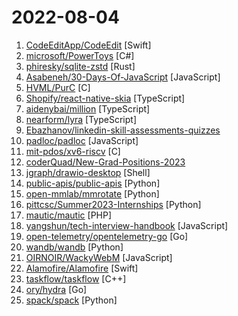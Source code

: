 # 2022-08-04

1. [CodeEditApp/CodeEdit](https://github.com/CodeEditApp/CodeEdit "CodeEdit App for macOS – Elevate your code editing experience. Open source, free forever.") [Swift]
2. [microsoft/PowerToys](https://github.com/microsoft/PowerToys "Windows system utilities to maximize productivity") [C#]
3. [phiresky/sqlite-zstd](https://github.com/phiresky/sqlite-zstd "Transparent dictionary-based row-level compression for SQLite") [Rust]
4. [Asabeneh/30-Days-Of-JavaScript](https://github.com/Asabeneh/30-Days-Of-JavaScript "30 days of JavaScript programming challenge is a step-by-step guide to learn JavaScript programming language in 30 days. This challenge may take more than 100 days, please just follow your own pace.") [JavaScript]
5. [HVML/PurC](https://github.com/HVML/PurC "The prime HVML interpreter for C Language.") [C]
6. [Shopify/react-native-skia](https://github.com/Shopify/react-native-skia "High-performance React Native Graphics using Skia") [TypeScript]
7. [aidenybai/million](https://github.com/aidenybai/million "Virtual DOM into the future! ✨🦁🚀✨") [TypeScript]
8. [nearform/lyra](https://github.com/nearform/lyra "🌌 Fast, in-memory, typo-tolerant, full-text search engine written in TypeScript.") [TypeScript]
9. [Ebazhanov/linkedin-skill-assessments-quizzes](https://github.com/Ebazhanov/linkedin-skill-assessments-quizzes "Full reference of LinkedIn answers 2022 for skill assessments (aws-lambda, rest-api, javascript, react, git, html, jquery, mongodb, java, Go, python, machine-learning, power-point) linkedin excel test lösungen, linkedin machine learning test LinkedIn test questions and answers") 
10. [padloc/padloc](https://github.com/padloc/padloc "A modern, open source password manager for individuals and teams.") [JavaScript]
11. [mit-pdos/xv6-riscv](https://github.com/mit-pdos/xv6-riscv "Xv6 for RISC-V") [C]
12. [coderQuad/New-Grad-Positions-2023](https://github.com/coderQuad/New-Grad-Positions-2023 "A collection of New Grad full time roles in SWE, Quant, and PM.") 
13. [jgraph/drawio-desktop](https://github.com/jgraph/drawio-desktop "Official electron build of draw.io") [Shell]
14. [public-apis/public-apis](https://github.com/public-apis/public-apis "A collective list of free APIs") [Python]
15. [open-mmlab/mmrotate](https://github.com/open-mmlab/mmrotate "OpenMMLab Rotated Object Detection Toolbox and Benchmark") [Python]
16. [pittcsc/Summer2023-Internships](https://github.com/pittcsc/Summer2023-Internships "Collection of Summer 2023 tech internships!") [Python]
17. [mautic/mautic](https://github.com/mautic/mautic "Mautic: Open Source Marketing Automation Software.") [PHP]
18. [yangshun/tech-interview-handbook](https://github.com/yangshun/tech-interview-handbook "💯 Curated coding interview preparation materials for busy software engineers") [JavaScript]
19. [open-telemetry/opentelemetry-go](https://github.com/open-telemetry/opentelemetry-go "OpenTelemetry Go API and SDK") [Go]
20. [wandb/wandb](https://github.com/wandb/wandb "🔥 A tool for visualizing and tracking your machine learning experiments. This repo contains the CLI and Python API.") [Python]
21. [OIRNOIR/WackyWebM](https://github.com/OIRNOIR/WackyWebM "This is a simple tool to allow you to create WebM files with changing aspect ratios.") [JavaScript]
22. [Alamofire/Alamofire](https://github.com/Alamofire/Alamofire "Elegant HTTP Networking in Swift") [Swift]
23. [taskflow/taskflow](https://github.com/taskflow/taskflow "A General-purpose Parallel and Heterogeneous Task Programming System") [C++]
24. [ory/hydra](https://github.com/ory/hydra "OpenID Certified™ OpenID Connect and OAuth Provider written in Go - cloud native, security-first, open source API security for your infrastructure. SDKs for any language. Works with Hardware Security Modules. Compatible with MITREid.") [Go]
25. [spack/spack](https://github.com/spack/spack "A flexible package manager that supports multiple versions, configurations, platforms, and compilers.") [Python]
